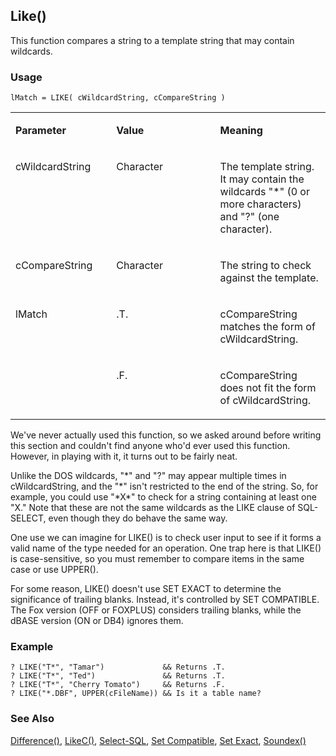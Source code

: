 ## Like()

This function compares a string to a template string that may contain wildcards.

### Usage

```foxpro
lMatch = LIKE( cWildcardString, cCompareString )
```
<table>
<tr>
  <td width="32%" valign="top">
  <p><b>Parameter</b></p>
  </td>
  <td width=23% valign=top>
  <p><b>Value</b></p>
  </td>
  <td width=45% valign=top>
  <p><b>Meaning</b></p>
  </td>
 </tr>
<tr>
  <td width="32%" valign="top">
  <p>cWildcardString</p>
  </td>
  <td width=23% valign=top>
  <p>Character</p>
  </td>
  <td width=45% valign=top>
  <p>The template string. It may contain the wildcards &quot;*&quot; (0 or more characters) and &quot;?&quot; (one character).</p>
  </td>
 </tr>
<tr>
  <td width="32%" valign="top">
  <p>cCompareString</p>
  </td>
  <td width=23% valign=top>
  <p>Character</p>
  </td>
  <td width=45% valign=top>
  <p>The string to check against the template.</p>
  </td>
 </tr>
<tr>
  <td width=32% rowspan=2 valign=top>
  <p>lMatch</p>
  </td>
  <td width=23% valign=top>
  <p>.T.</p>
  </td>
  <td width=45% valign=top>
  <p>cCompareString matches the form of cWildcardString.</p>
  </td>
 </tr>
<tr>
  <td width=33% valign=top>
  <p>.F.</p>
  </td>
  <td width=67% valign=top>
  <p>cCompareString does not fit the form of cWildcardString.</p>
  </td>
 </tr>
</table>

We've never actually used this function, so we asked around before writing this section and couldn't find anyone who'd ever used this function. However, in playing with it, it turns out to be fairly neat.

Unlike the DOS wildcards, "\*" and "?" may appear multiple times in cWildcardString, and the "\*" isn't restricted to the end of the string. So, for example, you could use "\*X\*" to check for a string containing at least one "X." Note that these are not the same wildcards as the LIKE clause of SQL-SELECT, even though they do behave the same way.

One use we can imagine for LIKE() is to check user input to see if it forms a valid name of the type needed for an operation. One trap here is that LIKE() is case-sensitive, so you must remember to compare items in the same case or use UPPER().

For some reason, LIKE() doesn't use SET EXACT to determine the significance of trailing blanks. Instead, it's controlled by SET COMPATIBLE. The Fox version (OFF or FOXPLUS) considers trailing blanks, while the dBASE version (ON or DB4) ignores them.

### Example

```foxpro
? LIKE("T*", "Tamar")             && Returns .T.
? LIKE("T*", "Ted")               && Returns .T.
? LIKE("T*", "Cherry Tomato")     && Returns .F.
? LIKE("*.DBF", UPPER(cFileName)) && Is it a table name?
```
### See Also

[Difference()](s4g008.md), [LikeC()](s4g662.md), [Select-SQL](s4g088.md), [Set Compatible](s4g131.md), [Set Exact](s4g090.md), [Soundex()](s4g008.md)